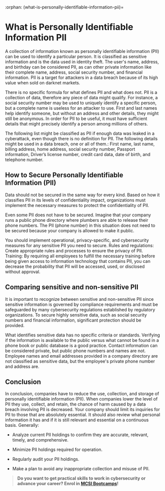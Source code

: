 :orphan:
(what-is-personally-identifiable-information-pii)=
# What is Personally Identifiable Information PII
 
A collection of information known as personally identifiable information (PII) can be used to identify a particular person. It is classified as sensitive information and is the data used in identity theft. The user's name, address, and birthday can be considered PII, as can other private information like their complete name, address, social security number, and financial information. PII is a target for attackers in a data breach because of its high value when sold on darknet markets.

There is no specific formula for what defines PII and what does not. PII is a collection of data, therefore any piece of data might qualify. For instance, a social security number may be used to uniquely identify a specific person, but a complete name is useless for an attacker to use. First and last names help identify someone, but without an address and other details, they might still be anonymous. In order for PII to be useful, it must have sufficient details that might precisely identify a person among millions of others.

The following list might be classified as PII if enough data was leaked in a cyberattack, even though there is no definition for PII. The following details might be used in a data breach, one or all of them.: First name, last name, billing address, home address, social security number, Passport information, Driver’s license number, credit card data, date of birth, and telephone number.

## How to Secure Personally Identifiable Information (PII)

Data should not be secured in the same way for every kind. Based on how it classifies PII in its levels of confidentiality impact, organizations must implement the necessary measures to protect the confidentiality of PII.

Even some PII does not have to be secured. Imagine that your company runs a public phone directory where plumbers are able to release their phone numbers. The PII (phone number) in this situation does not need to be secured because your company is allowed to make it public.

You should implement operational, privacy-specific, and cybersecurity measures for any sensitive PII you need to secure.
Rules and regulations: Create appropriate rules and processes to ensure the privacy of PII.
Training: By requiring all employees to fulfill the necessary training before being given access to information technology that contains PII, you can decrease the probability that PII will be accessed, used, or disclosed without approval.

## Comparing sensitive and non-sensitive PII

It is important to recognize between sensitive and non-sensitive PII since sensitive information is governed by compliance requirements and must be safeguarded by many cybersecurity regulations established by regulatory organizations. To secure highly sensitive data, such as social security numbers and financial information, significant protection should be provided.

What identifies sensitive data has no specific criteria or standards. Verifying if the information is available to the public versus what cannot be found in a phone book or public database is a good practice. Contact information can be considered private, but public phone numbers and names are not. Employee names and email addresses provided in a company directory are not classified as sensitive data, but the employee's private phone number and address are.

## Conclusion

In conclusion, companies have to reduce the use, collection, and storage of personally identifiable information (PII). When companies lower the level of PII they use, collect, and retain, the chance of harm caused by a data breach involving PII is decreased. Your company should limit its inquiries for PII to those that are absolutely essential. It should also review what personal information it has and if it is still relevant and essential on a continuous basis.
Generally:

- Analyze current PII holdings to confirm they are accurate, relevant, timely, and comprehensive.
  
- Minimize PII holdings required for operation.
  
- Regularly audit your PII holdings.
  
- Make a plan to avoid any inappropriate collection and misuse of PII.

> **Do you want to get practical skills to work in cybersecurity or advance your career? Enrol in [MCSI Bootcamps](https://www.mosse-institute.com/bootcamps.html)!**